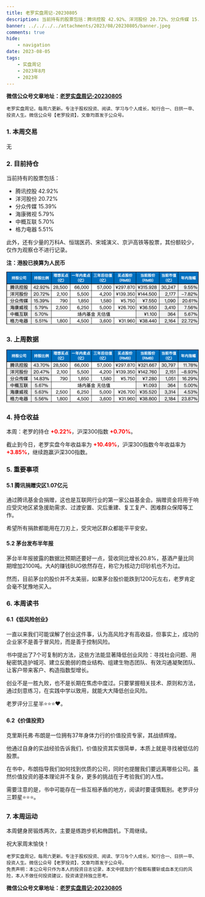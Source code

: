 ```yaml
---
title: 老罗实盘周记-20230805
description: 当前持有的股票包括：腾讯控股 42.92%、洋河股份 20.72%、分众传媒 15.39%、海康微视 5.79%、中概互联 5.70%、格力电器 5.51%。此外，还有少量的万科A、恒瑞医药、宋城演义、京沪高铁等股票，其份额较少，仅作为观察仓不进行记录。本周：老罗的持仓+0.22%，沪深300指数+0.70%。
banner: ../../../../attachments/2023/08/20230805/banner.jpeg
comments: true
hide:
    - navigation
date: 2023-08-05
tags:
    - 实盘周记
    - 2023年8月
    - 2023年
---
```


__微信公众号文章地址：[老罗实盘周记-20230805](https://mp.weixin.qq.com/s/g9YKbWHyfuUP_Mchpf6zCQ)__

```
老罗实盘周记，每周六更新。专注于股权投资、阅读、学习与个人成长，知行合一、日拱一卒、投资人生。微信公众号【老罗投资】，文章均首发于公众号。
```

### 1. 本周交易

无

### 2. 目前持仓

当前持有的股票包括：

+ 腾讯控股 42.92%
+ 洋河股份 20.72%
+ 分众传媒 15.39%
+ 海康微视 5.79%
+ 中概互联 5.70%
+ 格力电器 5.51%

此外，还有少量的万科A、恒瑞医药、宋城演义、京沪高铁等股票，其份额较少，仅作为观察仓不进行记录。

**注：港股已换算为人民币**

![目前持仓](../../../attachments/2023/08/20230805/1.png)

### 3. 上周数据

![上周数据](../../../attachments/2023/08/20230805/2.png)

### 4. 持仓收益

本周：老罗的持仓 <strong style="color:red;">+0.22%</strong>，沪深300指数 <strong style="color:red;">+0.70%</strong>。

截止到今日，老罗实盘今年收益率为 <strong style="color:red;">+10.49%</strong>，沪深300指数今年收益率为 <strong style="color:red;">+3.85%</strong>，继续跑赢沪深300指数。


### 5. 重要事项

#### 5.1 腾讯捐赠灾区1.07亿元

通过腾讯基金会捐赠，这也是互联网行业的第一家公益基金会。捐赠资金将用于响应受灾地区紧急援助需求、过渡安置、灾后重建、复工复产、困难群众保障等工作。

希望所有捐款都能用在刀刃上，受灾地区群众都能平平安安。

#### 5.2 茅台发布半年报

茅台半年报披露的数据比预期还要好一点，营收同比增长20.8%，基酒产量比同期增加2100吨。大A的赚钱BUG依然存在，称它为核动力印钞机也不为过。

然而，目前茅台的股价并不太美丽，如果茅台股价能跌到1200元左右，老罗肯定会毫不犹豫地买入。

### 6. 本周读书

#### 6.1《低风险创业》

一直以来我们可能误解了创业这件事，认为高风险才有高收益，但事实上，成功的企业家不是善于冒风险，而是善于控制风险。

书中提出了7个可复制的方法，这些方法能显著降低创业风险：寻找社会问题、用秘密筑造护城河、建立反脆弱的商业结构、组建生物态团队、有效沟通凝聚团队、让客户带来客户、构造指数型增长。

创业不是一胜九败，也不是长期在焦虑中度过。只要掌握相关技术、原则和方法，通过刻意练习，在实践中学以致用，就能大大降低创业风险。

老罗评分三星半⭐️⭐️⭐️❤️。

#### 6.2《价值投资》

克里斯托弗·布朗是一位拥有37年身体力行的价值投资专家，其战绩辉煌。

他通过自身的实战经验告诉我们，价值投资其实很简单，本质上就是寻找被低估的股票。

在书中，布朗指导我们如何找到优质的公司，同时也提醒我们要远离哪些公司。虽然价值投资的基本理论并不复杂，更多的挑战在于考验我们的人性。

需要注意的是，书中可能存在一些互相矛盾的地方，阅读时要谨慎甄别。老罗评分三颗星⭐️⭐️⭐️。

### 7. 本周运动

本周健身房锻炼两次，主要是练跑步机和椭圆机，下周继续。

祝大家周末愉快！

```
老罗实盘周记，每周六更新。专注于股权投资、阅读、学习与个人成长，知行合一、日拱一卒、投资人生。微信公众号【老罗投资】，文章均首发于公众号。
免责声明：本公众号只作为本人的投资日志记录，本文中提及的个股都有腰斩或血本无归的风险，本人不做任何投资建议，投资请坚持独立思考。
```

__微信公众号文章地址：[老罗实盘周记-20230805](https://mp.weixin.qq.com/s/g9YKbWHyfuUP_Mchpf6zCQ)__